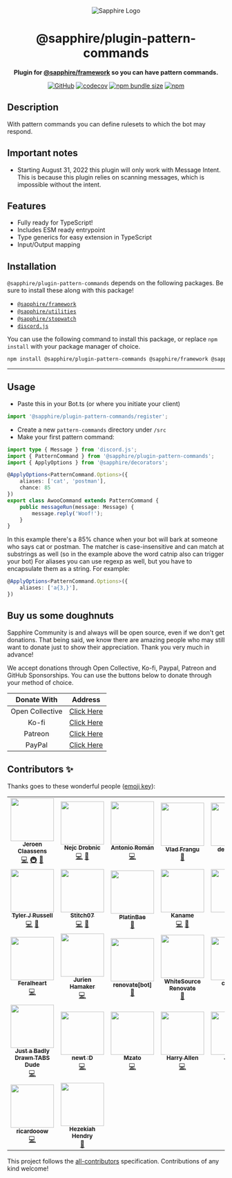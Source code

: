 <div align="center">

![Sapphire Logo](https://cdn.skyra.pw/gh-assets/sapphire-banner.png)

# @sapphire/plugin-pattern-commands

**Plugin for <a href="https://github.com/sapphiredev/framework">@sapphire/framework</a> so you can have pattern commands.**

[![GitHub](https://img.shields.io/github/license/sapphiredev/plugins)](https://github.com/sapphiredev/plugins/blob/main/LICENSE.md)
[![codecov](https://codecov.io/gh/sapphiredev/plugins/branch/main/graph/badge.svg?token=QWL8FB16BR)](https://codecov.io/gh/sapphiredev/plugins)
[![npm bundle size](https://img.shields.io/bundlephobia/min/@sapphire/plugin-pattern-commands?logo=webpack&style=flat-square)](https://bundlephobia.com/result?p=@sapphire/plugin-pattern-commands)
[![npm](https://img.shields.io/npm/v/@sapphire/plugin-pattern-commands?color=crimson&logo=npm&style=flat-square)](https://www.npmjs.com/package/@sapphire/plugin-pattern-commands)

</div>

## Description

With pattern commands you can define rulesets to which the bot may respond.

## Important notes

-   Starting August 31, 2022 this plugin will only work with Message Intent. This is because this plugin relies on scanning messages, which is impossible without the intent.

## Features

-   Fully ready for TypeScript!
-   Includes ESM ready entrypoint
-   Type generics for easy extension in TypeScript
-   Input/Output mapping

## Installation

`@sapphire/plugin-pattern-commands` depends on the following packages. Be sure to install these along with this package!

-   [`@sapphire/framework`](https://www.npmjs.com/package/@sapphire/framework)
-   [`@sapphire/utilities`](https://www.npmjs.com/package/@sapphire/utilities)
-   [`@sapphire/stopwatch`](https://www.npmjs.com/package/@sapphire/stopwatch)
-   [`discord.js`](https://www.npmjs.com/package/discord.js)

You can use the following command to install this package, or replace `npm install` with your package manager of choice.

```sh
npm install @sapphire/plugin-pattern-commands @sapphire/framework @sapphire/utilities @sapphire/stopwatch discord.js
```

---

## Usage

-   Paste this in your Bot.ts (or where you initiate your client)

```typescript
import '@sapphire/plugin-pattern-commands/register';
```

-   Create a new `pattern-commands` directory under `/src`
-   Make your first pattern command:

```typescript
import type { Message } from 'discord.js';
import { PatternCommand } from '@sapphire/plugin-pattern-commands';
import { ApplyOptions } from '@sapphire/decorators';

@ApplyOptions<PatternCommand.Options>({
	aliases: ['cat', 'postman'],
	chance: 85
})
export class AwooCommand extends PatternCommand {
	public messageRun(message: Message) {
		message.reply('Woof!');
	}
}
```

In this example there's a 85% chance when your bot will bark at someone who says cat or postman.
The matcher is case-insensitive and can match at substrings as well (so in the example above the word catnip also can trigger your bot)
For aliases you can use regexp as well, but you have to encapsulate them as a string. For example:

```typescript
@ApplyOptions<PatternCommand.Options>({
    aliases: ['a{3,}'],
})
```

## Buy us some doughnuts

Sapphire Community is and always will be open source, even if we don't get donations. That being said, we know there are amazing people who may still want to donate just to show their appreciation. Thank you very much in advance!

We accept donations through Open Collective, Ko-fi, Paypal, Patreon and GitHub Sponsorships. You can use the buttons below to donate through your method of choice.

|   Donate With   |                       Address                       |
| :-------------: | :-------------------------------------------------: |
| Open Collective | [Click Here](https://sapphirejs.dev/opencollective) |
|      Ko-fi      |      [Click Here](https://sapphirejs.dev/kofi)      |
|     Patreon     |    [Click Here](https://sapphirejs.dev/patreon)     |
|     PayPal      |     [Click Here](https://sapphirejs.dev/paypal)     |

## Contributors ✨

Thanks goes to these wonderful people ([emoji key](https://allcontributors.org/docs/en/emoji-key)):

<!-- ALL-CONTRIBUTORS-LIST:START - Do not remove or modify this section -->
<!-- prettier-ignore-start -->
<!-- markdownlint-disable -->
<table>
  <tr>
    <td align="center"><a href="https://favware.tech/"><img src="https://avatars3.githubusercontent.com/u/4019718?v=4?s=100" width="100px;" alt=""/><br /><sub><b>Jeroen Claassens</b></sub></a><br /><a href="https://github.com/sapphiredev/plugins/commits?author=favna" title="Code">💻</a> <a href="#infra-favna" title="Infrastructure (Hosting, Build-Tools, etc)">🚇</a> <a href="#projectManagement-favna" title="Project Management">📆</a></td>
    <td align="center"><a href="https://Quantumlyy.com"><img src="https://avatars1.githubusercontent.com/u/7919610?v=4?s=100" width="100px;" alt=""/><br /><sub><b>Nejc Drobnic</b></sub></a><br /><a href="https://github.com/sapphiredev/plugins/commits?author=Quantumlyy" title="Code">💻</a> <a href="https://github.com/sapphiredev/plugins/commits?author=Quantumlyy" title="Documentation">📖</a></td>
    <td align="center"><a href="https://github.com/kyranet"><img src="https://avatars0.githubusercontent.com/u/24852502?v=4?s=100" width="100px;" alt=""/><br /><sub><b>Antonio Román</b></sub></a><br /><a href="https://github.com/sapphiredev/plugins/commits?author=kyranet" title="Code">💻</a></td>
    <td align="center"><a href="https://github.com/vladfrangu"><img src="https://avatars3.githubusercontent.com/u/17960496?v=4?s=100" width="100px;" alt=""/><br /><sub><b>Vlad Frangu</b></sub></a><br /><a href="https://github.com/sapphiredev/plugins/pulls?q=is%3Apr+reviewed-by%3Avladfrangu" title="Reviewed Pull Requests">👀</a></td>
    <td align="center"><a href="https://github.com/apps/depfu"><img src="https://avatars3.githubusercontent.com/in/715?v=4?s=100" width="100px;" alt=""/><br /><sub><b>depfu[bot]</b></sub></a><br /><a href="#maintenance-depfu[bot]" title="Maintenance">🚧</a></td>
    <td align="center"><a href="https://github.com/apps/dependabot"><img src="https://avatars0.githubusercontent.com/in/29110?v=4?s=100" width="100px;" alt=""/><br /><sub><b>dependabot[bot]</b></sub></a><br /><a href="#maintenance-dependabot[bot]" title="Maintenance">🚧</a></td>
    <td align="center"><a href="https://github.com/apps/allcontributors"><img src="https://avatars0.githubusercontent.com/in/23186?v=4?s=100" width="100px;" alt=""/><br /><sub><b>allcontributors[bot]</b></sub></a><br /><a href="https://github.com/sapphiredev/plugins/commits?author=allcontributors[bot]" title="Documentation">📖</a></td>
  </tr>
  <tr>
    <td align="center"><a href="https://github.com/Nytelife26"><img src="https://avatars1.githubusercontent.com/u/22531310?v=4?s=100" width="100px;" alt=""/><br /><sub><b>Tyler J Russell</b></sub></a><br /><a href="https://github.com/sapphiredev/plugins/commits?author=Nytelife26" title="Code">💻</a> <a href="https://github.com/sapphiredev/plugins/commits?author=Nytelife26" title="Documentation">📖</a></td>
    <td align="center"><a href="https://github.com/Stitch07"><img src="https://avatars.githubusercontent.com/u/29275227?v=4?s=100" width="100px;" alt=""/><br /><sub><b>Stitch07</b></sub></a><br /><a href="https://github.com/sapphiredev/plugins/commits?author=Stitch07" title="Code">💻</a> <a href="https://github.com/sapphiredev/plugins/issues?q=author%3AStitch07" title="Bug reports">🐛</a></td>
    <td align="center"><a href="https://github.com/PlatinBae"><img src="https://avatars.githubusercontent.com/u/50950966?v=4?s=100" width="100px;" alt=""/><br /><sub><b>PlatinBae</b></sub></a><br /><a href="https://github.com/sapphiredev/plugins/commits?author=PlatinBae" title="Documentation">📖</a></td>
    <td align="center"><a href="https://kaname.netlify.app"><img src="https://avatars.githubusercontent.com/u/56084970?v=4?s=100" width="100px;" alt=""/><br /><sub><b>Kaname</b></sub></a><br /><a href="https://github.com/sapphiredev/plugins/commits?author=kaname-png" title="Code">💻</a> <a href="https://github.com/sapphiredev/plugins/commits?author=kaname-png" title="Documentation">📖</a></td>
    <td align="center"><a href="https://github.com/noftaly"><img src="https://avatars.githubusercontent.com/u/34779161?v=4?s=100" width="100px;" alt=""/><br /><sub><b>Elliot</b></sub></a><br /><a href="https://github.com/sapphiredev/plugins/commits?author=noftaly" title="Code">💻</a></td>
    <td align="center"><a href="https://github.com/Lioness100"><img src="https://avatars.githubusercontent.com/u/65814829?v=4?s=100" width="100px;" alt=""/><br /><sub><b>Lioness100</b></sub></a><br /><a href="https://github.com/sapphiredev/plugins/commits?author=Lioness100" title="Code">💻</a> <a href="https://github.com/sapphiredev/plugins/commits?author=Lioness100" title="Documentation">📖</a></td>
    <td align="center"><a href="https://github.com/UndiedGamer"><img src="https://avatars.githubusercontent.com/u/84702365?v=4?s=100" width="100px;" alt=""/><br /><sub><b>UndiedGamer</b></sub></a><br /><a href="https://github.com/sapphiredev/plugins/commits?author=UndiedGamer" title="Code">💻</a></td>
  </tr>
  <tr>
    <td align="center"><a href="https://github.com/feralheart"><img src="https://avatars.githubusercontent.com/u/3487559?v=4?s=100" width="100px;" alt=""/><br /><sub><b>Feralheart</b></sub></a><br /><a href="https://github.com/sapphiredev/plugins/commits?author=feralheart" title="Code">💻</a></td>
    <td align="center"><a href="https://jurien.dev/"><img src="https://avatars.githubusercontent.com/u/5418114?v=4?s=100" width="100px;" alt=""/><br /><sub><b>Jurien Hamaker</b></sub></a><br /><a href="https://github.com/sapphiredev/plugins/commits?author=jurienhamaker" title="Code">💻</a></td>
    <td align="center"><a href="https://github.com/apps/renovate"><img src="https://avatars.githubusercontent.com/in/2740?v=4?s=100" width="100px;" alt=""/><br /><sub><b>renovate[bot]</b></sub></a><br /><a href="#maintenance-renovate[bot]" title="Maintenance">🚧</a></td>
    <td align="center"><a href="https://renovate.whitesourcesoftware.com/"><img src="https://avatars.githubusercontent.com/u/25180681?v=4?s=100" width="100px;" alt=""/><br /><sub><b>WhiteSource Renovate</b></sub></a><br /><a href="#maintenance-renovate-bot" title="Maintenance">🚧</a></td>
    <td align="center"><a href="https://c43721.github.io/"><img src="https://avatars.githubusercontent.com/u/55610086?v=4?s=100" width="100px;" alt=""/><br /><sub><b>c43721</b></sub></a><br /><a href="https://github.com/sapphiredev/plugins/commits?author=c43721" title="Code">💻</a></td>
    <td align="center"><a href="https://megatank58.me/"><img src="https://avatars.githubusercontent.com/u/51410502?v=4?s=100" width="100px;" alt=""/><br /><sub><b>megatank58</b></sub></a><br /><a href="https://github.com/sapphiredev/plugins/commits?author=megatank58" title="Code">💻</a></td>
    <td align="center"><a href="https://fc5570.me/"><img src="https://avatars.githubusercontent.com/u/68158483?v=4?s=100" width="100px;" alt=""/><br /><sub><b>FC</b></sub></a><br /><a href="https://github.com/sapphiredev/plugins/commits?author=FC5570" title="Code">💻</a></td>
  </tr>
  <tr>
    <td align="center"><a href="https://github.com/Suyashtnt"><img src="https://avatars.githubusercontent.com/u/45307955?v=4?s=100" width="100px;" alt=""/><br /><sub><b>Just a Badly Drawn TABS Dude</b></sub></a><br /><a href="https://github.com/sapphiredev/plugins/commits?author=Suyashtnt" title="Code">💻</a></td>
    <td align="center"><a href="https://newtt.me/"><img src="https://avatars.githubusercontent.com/u/19301186?v=4?s=100" width="100px;" alt=""/><br /><sub><b>newt :D</b></sub></a><br /><a href="https://github.com/sapphiredev/plugins/commits?author=newtykins" title="Code">💻</a></td>
    <td align="center"><a href="https://linktr.ee/mzato0001"><img src="https://avatars.githubusercontent.com/u/62367547?v=4?s=100" width="100px;" alt=""/><br /><sub><b>Mzato</b></sub></a><br /><a href="https://github.com/sapphiredev/plugins/commits?author=Mzato0001" title="Code">💻</a></td>
    <td align="center"><a href="https://github.com/MajesticString"><img src="https://avatars.githubusercontent.com/u/66224939?v=4?s=100" width="100px;" alt=""/><br /><sub><b>Harry Allen</b></sub></a><br /><a href="https://github.com/sapphiredev/plugins/commits?author=MajesticString" title="Code">💻</a></td>
    <td align="center"><a href="https://github.com/jczstudios"><img src="https://avatars.githubusercontent.com/u/17862924?v=4?s=100" width="100px;" alt=""/><br /><sub><b>Julian</b></sub></a><br /><a href="https://github.com/sapphiredev/plugins/commits?author=jczstudios" title="Code">💻</a></td>
    <td align="center"><a href="https://github.com/KrishAgarwal2811"><img src="https://avatars.githubusercontent.com/u/68506145?v=4?s=100" width="100px;" alt=""/><br /><sub><b>Krish</b></sub></a><br /><a href="https://github.com/sapphiredev/plugins/commits?author=KrishAgarwal2811" title="Code">💻</a></td>
    <td align="center"><a href="https://github.com/imranbarbhuiya"><img src="https://avatars.githubusercontent.com/u/74945038?v=4?s=100" width="100px;" alt=""/><br /><sub><b>Parbez</b></sub></a><br /><a href="https://github.com/sapphiredev/plugins/commits?author=imranbarbhuiya" title="Code">💻</a></td>
  </tr>
  <tr>
    <td align="center"><a href="https://github.com/ricardooow"><img src="https://avatars.githubusercontent.com/u/28981399?v=4?s=100" width="100px;" alt=""/><br /><sub><b>ricardooow</b></sub></a><br /><a href="https://github.com/sapphiredev/plugins/commits?author=ricardooow" title="Code">💻</a></td>
    <td align="center"><a href="https://shadownova.dev/"><img src="https://avatars.githubusercontent.com/u/46537907?v=4?s=100" width="100px;" alt=""/><br /><sub><b>Hezekiah Hendry</b></sub></a><br /><a href="#tool-RealShadowNova" title="Tools">🔧</a></td>
  </tr>
</table>

<!-- markdownlint-restore -->
<!-- prettier-ignore-end -->

<!-- ALL-CONTRIBUTORS-LIST:END -->

This project follows the [all-contributors](https://github.com/all-contributors/all-contributors) specification. Contributions of any kind welcome!
